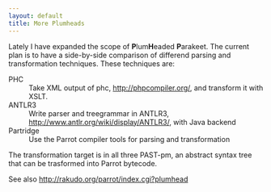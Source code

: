 ```yaml
---
layout: default
title: More Plumheads
---
```


Lately I have expanded the scope of <b>P</b>lum<b>H</b>eaded <b>P</b>arakeet. The current plan is to have a side-by-side comparison of differend parsing and transformation techniques. These techniques are:
<dl>
  <dt>PHC</dt>
  <dd>Take XML output of phc, <a href="http://phpcompiler.org/" rel="nofollow">http://phpcompiler.org/</a>, and transform it with XSLT.</dd><dt>ANTLR3</dt><dd>Write parser and treegrammar in ANTLR3, <a href="http://www.antlr.org/wiki/display/ANTLR3/" rel="nofollow">http://www.antlr.org/wiki/display/ANTLR3/</a>, with Java backend</dd><dt>Partridge</dt><dd>Use the Parrot compiler tools for parsing and transformation</dd></dl>

The transformation target is in all three PAST-pm,
an abstract syntax tree that can be trasformed into Parrot bytecode.

See also
<a href="http://rakudo.org/parrot/index.cgi?plumhead" rel="nofollow">http://rakudo.org/parrot/index.cgi?plumhead</a>

